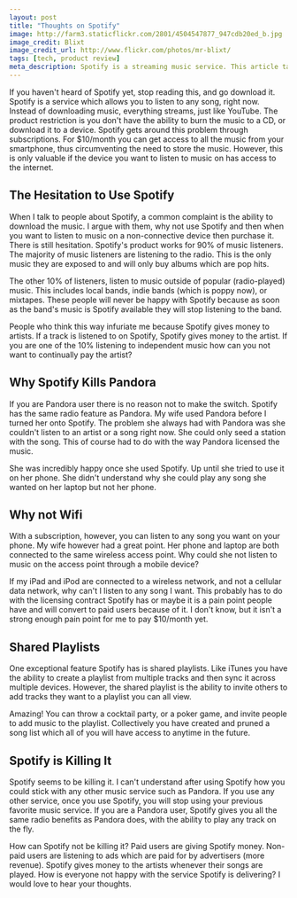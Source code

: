 ```yaml
---
layout: post
title: "Thoughts on Spotify"
image: http://farm3.staticflickr.com/2801/4504547877_947cdb20ed_b.jpg
image_credit: Blixt
image_credit_url: http://www.flickr.com/photos/mr-blixt/
tags: [tech, product review]
meta_description: Spotify is a streaming music service. This article talks about pro's and con's of the service.
---
```

If you haven't heard of Spotify yet, stop reading this, and go download it. Spotify is a service which allows you to listen to any song, right now. Instead of downloading music, everything streams, just like YouTube. The product restriction is you don't have the ability to burn the music to a CD, or download it to a device. Spotify gets around this problem through subscriptions. For $10/month you can get access to all the music from your smartphone, thus circumventing the need to store the music. However, this is only valuable if the device you want to listen to music on has access to the internet.

## The Hesitation to Use Spotify
When I talk to people about Spotify, a common complaint is the ability to download the music. I argue with them, why not use Spotify and then when you want to listen to music on a non-connective device then purchase it. There is still hesitation. Spotify's product works for 90% of music listeners. The majority of music listeners are listening to the radio. This is the only music they are exposed to and will only buy albums which are pop hits.

The other 10% of listeners, listen to music outside of popular (radio-played) music. This includes local bands, indie bands (which is poppy now), or mixtapes. These people will never be happy with Spotify because as soon as the band's music is Spotify available they will stop listening to the band.

People who think this way infuriate me because Spotify gives money to artists. If a track is listened to on Spotify, Spotify gives money to the artist. If you are one of the 10% listening to independent music how can you not want to continually pay the artist?

## Why Spotify Kills Pandora
If you are Pandora user there is no reason not to make the switch. Spotify has the same radio feature as Pandora. My wife used Pandora before I turned her onto Spotify. The problem she always had with Pandora was she couldn't listen to an artist or a song right now. She could only seed a station with the song. This of course had to do with the way Pandora licensed the music.

She was incredibly happy once she used Spotify. Up until she tried to use it on her phone. She didn't understand why she could play any song she wanted on her laptop but not her phone. 

## Why not Wifi
With a subscription, however, you can listen to any song you want on your phone. My wife however had a great point. Her phone and laptop are both connected to the same wireless access point. Why could she not listen to music on the access point through a mobile device?

If my iPad and iPod are connected to a wireless network, and not a cellular data network, why can't I listen to any song I want. This probably has to do with the licensing contract Spotify has or maybe it is a pain point people have and will convert to paid users because of it. I don't know, but it isn't a strong enough pain point for me to pay $10/month yet.

## Shared Playlists
One exceptional feature Spotify has is shared playlists. Like iTunes you have the ability to create a playlist from multiple tracks and then sync it across multiple devices. However, the shared playlist is the ability to invite others to add tracks they want to a playlist you can all view.

Amazing! You can throw a cocktail party, or a poker game, and invite people to add music to the playlist. Collectively you have created and pruned a song list which all of you will have access to anytime in the future.

## Spotify is Killing It
Spotify seems to be killing it. I can't understand after using Spotify how you could stick with any other music service such as Pandora. If you use any other service, once you use Spotify, you will stop using your previous favorite music service. If you are a Pandora user, Spotify gives you all the same radio benefits as Pandora does, with the ability to play any track on the fly.

How can Spotify not be killing it? Paid users are giving Spotify money. Non-paid users are listening to ads which are paid for by advertisers (more revenue). Spotify gives money to the artists whenever their songs are played. How is everyone not happy with the service Spotify is delivering? I would love to hear your thoughts.

